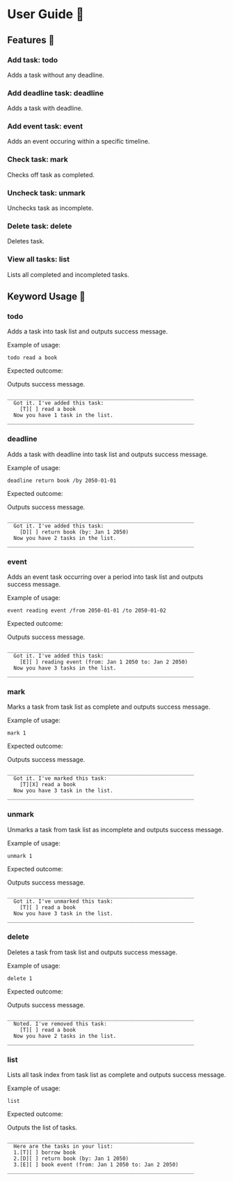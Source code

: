 # User Guide 📖

## Features 📄

### Add task: todo

Adds a task without any deadline.

### Add deadline task: deadline

Adds a task with deadline.

### Add event task: event

Adds an event occuring within a specific timeline.

### Check task: mark

Checks off task as completed.

### Uncheck task: unmark

Unchecks task as incomplete.

### Delete task: delete

Deletes task.

### View all tasks: list

Lists all completed and incompleted tasks.

## Keyword Usage 🔑

### todo

Adds a task into task list and outputs success message.

Example of usage: 

`todo read a book`

Expected outcome:

Outputs success message.

```
____________________________________________________________
  Got it. I've added this task:
    [T][ ] read a book
  Now you have 1 task in the list.
____________________________________________________________
```

### deadline

Adds a task with deadline into task list and outputs success message.

Example of usage: 

`deadline return book /by 2050-01-01`

Expected outcome:

Outputs success message.

```
____________________________________________________________
  Got it. I've added this task:
    [D][ ] return book (by: Jan 1 2050)
  Now you have 2 tasks in the list.
____________________________________________________________
```

### event

Adds an event task occurring over a period into task list and outputs success message.

Example of usage: 

`event reading event /from 2050-01-01 /to 2050-01-02`

Expected outcome:

Outputs success message.

```
____________________________________________________________
  Got it. I've added this task:
    [E][ ] reading event (from: Jan 1 2050 to: Jan 2 2050)
  Now you have 3 tasks in the list.
____________________________________________________________
```

### mark

Marks a task from task list as complete and outputs success message.

Example of usage: 

`mark 1`

Expected outcome:

Outputs success message.

```
____________________________________________________________
  Got it. I've marked this task:
    [T][X] read a book
  Now you have 3 task in the list.
____________________________________________________________
```

### unmark

Unmarks a task from task list as incomplete and outputs success message.

Example of usage: 

`unmark 1`

Expected outcome:

Outputs success message.

```
____________________________________________________________
  Got it. I've unmarked this task:
    [T][ ] read a book
  Now you have 3 task in the list.
____________________________________________________________
```

### delete

Deletes a task from task list and outputs success message.

Example of usage: 

`delete 1`

Expected outcome:

Outputs success message.

```
____________________________________________________________
  Noted. I've removed this task:
    [T][ ] read a book
  Now you have 2 tasks in the list.
____________________________________________________________
```

### list

Lists all task index from task list as complete and outputs success message.

Example of usage: 

`list`

Expected outcome:

Outputs the list of tasks.

```
____________________________________________________________
  Here are the tasks in your list:
  1.[T][ ] borrow book
  2.[D][ ] return book (by: Jan 1 2050)
  3.[E][ ] book event (from: Jan 1 2050 to: Jan 2 2050)
____________________________________________________________
```
